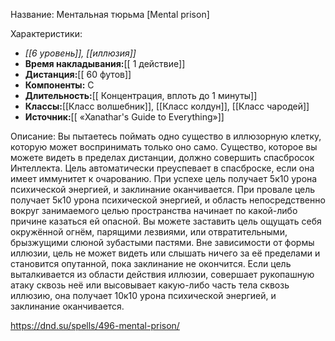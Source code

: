 Название: Ментальная тюрьма \[Mental prison] 

Характеристики:
- *[[6 уровень]], [[иллюзия]]*
- **Время накладывания:**[[ 1 действие]]
- **Дистанция:**[[ 60 футов]]
- **Компоненты:** С
- **Длительность:**[[ Концентрация, вплоть до 1 минуты]]
- **Классы:**[[Класс  волшебник]], [[Класс колдун]], [[Класс чародей]]
- **Источник:**[[ «Xanathar's Guide to Everything»]]

Описание:
Вы пытаетесь поймать одно существо в иллюзорную клетку, которую может воспринимать только оно само. Существо, которое вы можете видеть в пределах дистанции, должно совершить спасбросок Интеллекта. Цель автоматически преуспевает в спасброске, если она имеет иммунитет к очарованию. При успехе цель получает 5к10 урона психической энергией, и заклинание оканчивается. При провале цель получает 5к10 урона психической энергией, и область непосредственно вокруг занимаемого целью пространства начинает по какой-либо причине казаться ей опасной.
Вы можете заставить цель ощущать себя окружённой огнём, парящими лезвиями, или отвратительными, брызжущими слюной зубастыми пастями. Вне зависимости от формы иллюзии, цель не может видеть или слышать ничего за её пределами и становится опутанной, пока заклинание не окончится. Если цель выталкивается из области действия иллюзии, совершает рукопашную атаку сквозь неё или высовывает какую-либо часть тела сквозь иллюзию, она получает 10к10 урона психической энергией, и заклинание оканчивается.

https://dnd.su/spells/496-mental-prison/